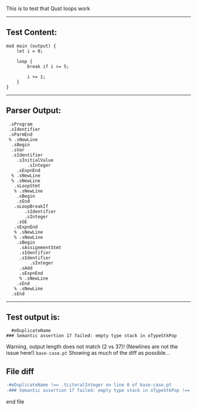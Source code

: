 This is to test that Qust loops work

-------------------------


Test Content: 
-------------------------
```
mod main (output) { 
    let i = 0;

    loop {
        break if i >= 5;

        i += 1;
    }
}
```
------------------------


Parser Output: 
-------------------------
```
 .sProgram
 .sIdentifier
 .sParmEnd
 % .sNewLine
  .sBegin
  .sVar
  .sIdentifier
    .sInitialValue
        .sInteger
    .sExpnEnd
  % .sNewLine
  % .sNewLine
   .sLoopStmt
   % .sNewLine
    .sBegin
    .sEnd
   .sLoopBreakIf
       .sIdentifier
       .sInteger
    .sGE
   .sExpnEnd
   % .sNewLine
   % .sNewLine
    .sBegin
     .sAssignmentStmt
     .sIdentifier
     .sIdentifier
         .sInteger
     .sAdd
     .sExpnEnd
     % .sNewLine
    .sEnd
   % .sNewLine
  .sEnd

```
------------------------

Test output is: 
-------------------------
```
  #eDuplicateName
### Semantic assertion 17 failed: empty type stack in oTypeStkPop

```


Warning, output length does not match (2 vs 37)!  (Newlines are not the issue here!) `base-case.pt`
Showing as much of the diff as possible...

File diff
-------------------------
```diff
-#eDuplicateName !== .tLiteralInteger on line 0 of base-case.pt
-### Semantic assertion 17 failed: empty type stack in oTypeStkPop !== oEmitValue on line 1 of base-case.pt

```
end file
